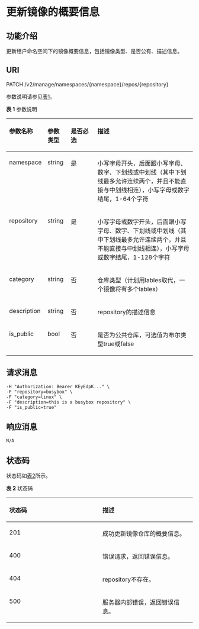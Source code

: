# 更新镜像的概要信息<a name="swr_02_0032"></a>

## 功能介绍<a name="section14905762191056"></a>

更新租户命名空间下的镜像概要信息，包括镜像类型、是否公有、描述信息。

## URI<a name="section10482810165331"></a>

PATCH /v2/manage/namespaces/\{namespace\}/repos/\{repository\}

参数说明请参见[表1](#table16521054337)。

**表 1**  参数说明

<a name="table16521054337"></a>
<table><thead align="left"><tr id="row1752154439"><th class="cellrowborder" valign="top" width="17.18%" id="mcps1.2.5.1.1"><p id="p125216541336"><a name="p125216541336"></a><a name="p125216541336"></a>参数名称</p>
</th>
<th class="cellrowborder" valign="top" width="12.47%" id="mcps1.2.5.1.2"><p id="p15022419437"><a name="p15022419437"></a><a name="p15022419437"></a>参数类型</p>
</th>
<th class="cellrowborder" valign="top" width="15%" id="mcps1.2.5.1.3"><p id="p1450315424313"><a name="p1450315424313"></a><a name="p1450315424313"></a>是否必选</p>
</th>
<th class="cellrowborder" valign="top" width="55.35%" id="mcps1.2.5.1.4"><p id="p552195419316"><a name="p552195419316"></a><a name="p552195419316"></a>描述</p>
</th>
</tr>
</thead>
<tbody><tr id="row452654236"><td class="cellrowborder" valign="top" width="17.18%" headers="mcps1.2.5.1.1 "><p id="p66113272413"><a name="p66113272413"></a><a name="p66113272413"></a>namespace</p>
</td>
<td class="cellrowborder" valign="top" width="12.47%" headers="mcps1.2.5.1.2 "><p id="p105058419438"><a name="p105058419438"></a><a name="p105058419438"></a>string</p>
</td>
<td class="cellrowborder" valign="top" width="15%" headers="mcps1.2.5.1.3 "><p id="p10507114164313"><a name="p10507114164313"></a><a name="p10507114164313"></a>是</p>
</td>
<td class="cellrowborder" valign="top" width="55.35%" headers="mcps1.2.5.1.4 "><p id="p1204822152314"><a name="p1204822152314"></a><a name="p1204822152314"></a>小写字母开头，后面跟小写字母、数字、下划线或中划线（其中下划线最多允许连续两个，并且不能直接与中划线相连），小写字母或数字结尾，1-64个字符</p>
</td>
</tr>
<tr id="row11521554933"><td class="cellrowborder" valign="top" width="17.18%" headers="mcps1.2.5.1.1 "><p id="p16614273417"><a name="p16614273417"></a><a name="p16614273417"></a>repository</p>
</td>
<td class="cellrowborder" valign="top" width="12.47%" headers="mcps1.2.5.1.2 "><p id="p145510530435"><a name="p145510530435"></a><a name="p145510530435"></a>string</p>
</td>
<td class="cellrowborder" valign="top" width="15%" headers="mcps1.2.5.1.3 "><p id="p557753134314"><a name="p557753134314"></a><a name="p557753134314"></a>是</p>
</td>
<td class="cellrowborder" valign="top" width="55.35%" headers="mcps1.2.5.1.4 "><p id="p9922191815234"><a name="p9922191815234"></a><a name="p9922191815234"></a>小写字母或数字开头，后面跟小写字母、数字、下划线或中划线（其中下划线最多允许连续两个，并且不能直接与中划线相连），小写字母或数字结尾，1-128个字符</p>
</td>
</tr>
<tr id="row1455415461754"><td class="cellrowborder" valign="top" width="17.18%" headers="mcps1.2.5.1.1 "><p id="p778175513516"><a name="p778175513516"></a><a name="p778175513516"></a>category</p>
</td>
<td class="cellrowborder" valign="top" width="12.47%" headers="mcps1.2.5.1.2 "><p id="p11505105819433"><a name="p11505105819433"></a><a name="p11505105819433"></a>string</p>
</td>
<td class="cellrowborder" valign="top" width="15%" headers="mcps1.2.5.1.3 "><p id="p18901870191926"><a name="p18901870191926"></a><a name="p18901870191926"></a>否</p>
</td>
<td class="cellrowborder" valign="top" width="55.35%" headers="mcps1.2.5.1.4 "><p id="p9125164615613"><a name="p9125164615613"></a><a name="p9125164615613"></a>仓库类型（计划用lables取代，一个镜像将有多个lables）</p>
</td>
</tr>
<tr id="row06613491850"><td class="cellrowborder" valign="top" width="17.18%" headers="mcps1.2.5.1.1 "><p id="p107819551356"><a name="p107819551356"></a><a name="p107819551356"></a>description</p>
</td>
<td class="cellrowborder" valign="top" width="12.47%" headers="mcps1.2.5.1.2 "><p id="p165071858174319"><a name="p165071858174319"></a><a name="p165071858174319"></a>string</p>
</td>
<td class="cellrowborder" valign="top" width="15%" headers="mcps1.2.5.1.3 "><p id="p46157271191916"><a name="p46157271191916"></a><a name="p46157271191916"></a>否</p>
</td>
<td class="cellrowborder" valign="top" width="55.35%" headers="mcps1.2.5.1.4 "><p id="p512594611616"><a name="p512594611616"></a><a name="p512594611616"></a>repository的描述信息</p>
</td>
</tr>
<tr id="row155951343250"><td class="cellrowborder" valign="top" width="17.18%" headers="mcps1.2.5.1.1 "><p id="p117819551257"><a name="p117819551257"></a><a name="p117819551257"></a>is_public</p>
</td>
<td class="cellrowborder" valign="top" width="12.47%" headers="mcps1.2.5.1.2 "><p id="p1450812582437"><a name="p1450812582437"></a><a name="p1450812582437"></a>bool</p>
</td>
<td class="cellrowborder" valign="top" width="15%" headers="mcps1.2.5.1.3 "><p id="p53310811440"><a name="p53310811440"></a><a name="p53310811440"></a>否</p>
</td>
<td class="cellrowborder" valign="top" width="55.35%" headers="mcps1.2.5.1.4 "><p id="p131251146268"><a name="p131251146268"></a><a name="p131251146268"></a>是否为公共仓库，可选值为布尔类型true或false</p>
</td>
</tr>
</tbody>
</table>

## 请求消息<a name="section3270966102931"></a>

```
-H "Authorization: Bearer KEyEdpK..." \
-F "repository=busybox" \  
-F "category=linux" \  
-F "description=this is a busybox repository" \  
-F "is_public=true"
```

## 响应消息<a name="section46271297104114"></a>

```
N/A
```

## 状态码<a name="section5365169104253"></a>

状态码如[表2](#table69017321572)所示。

**表 2**  状态码

<a name="table69017321572"></a>
<table><thead align="left"><tr id="row13902732879"><th class="cellrowborder" valign="top" width="50%" id="mcps1.2.3.1.1"><p id="p189029321477"><a name="p189029321477"></a><a name="p189029321477"></a>状态码</p>
</th>
<th class="cellrowborder" valign="top" width="50%" id="mcps1.2.3.1.2"><p id="p8902532779"><a name="p8902532779"></a><a name="p8902532779"></a>描述</p>
</th>
</tr>
</thead>
<tbody><tr id="row1190213320715"><td class="cellrowborder" valign="top" width="50%" headers="mcps1.2.3.1.1 "><p id="p179026321175"><a name="p179026321175"></a><a name="p179026321175"></a>201</p>
</td>
<td class="cellrowborder" valign="top" width="50%" headers="mcps1.2.3.1.2 "><p id="p1890233210713"><a name="p1890233210713"></a><a name="p1890233210713"></a>成功更新镜像仓库的概要信息。</p>
</td>
</tr>
<tr id="row179029321470"><td class="cellrowborder" valign="top" width="50%" headers="mcps1.2.3.1.1 "><p id="p490220329714"><a name="p490220329714"></a><a name="p490220329714"></a>400</p>
</td>
<td class="cellrowborder" valign="top" width="50%" headers="mcps1.2.3.1.2 "><p id="p4902143218720"><a name="p4902143218720"></a><a name="p4902143218720"></a>错误请求，返回错误信息。</p>
</td>
</tr>
<tr id="row1990243213715"><td class="cellrowborder" valign="top" width="50%" headers="mcps1.2.3.1.1 "><p id="p490263216714"><a name="p490263216714"></a><a name="p490263216714"></a>404</p>
</td>
<td class="cellrowborder" valign="top" width="50%" headers="mcps1.2.3.1.2 "><p id="p690263216716"><a name="p690263216716"></a><a name="p690263216716"></a>repository不存在。</p>
</td>
</tr>
<tr id="row2090313216713"><td class="cellrowborder" valign="top" width="50%" headers="mcps1.2.3.1.1 "><p id="p129030329719"><a name="p129030329719"></a><a name="p129030329719"></a>500</p>
</td>
<td class="cellrowborder" valign="top" width="50%" headers="mcps1.2.3.1.2 "><p id="p090314328715"><a name="p090314328715"></a><a name="p090314328715"></a>服务器内部错误，返回错误信息。</p>
</td>
</tr>
</tbody>
</table>

